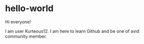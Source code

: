 # hello-world

Hi everyone!

I am user Kurteous12. I am here to learn Github and be one of avid community member.
